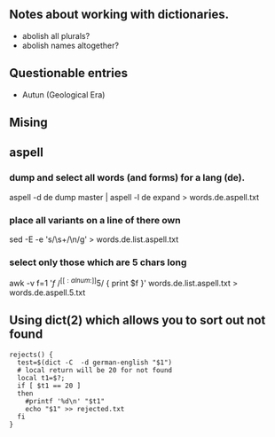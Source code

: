 ## Notes about working with dictionaries.

* abolish all plurals?
* abolish names altogether? 


## Questionable entries

 * Autun (Geological Era)

## Mising
 

## aspell 

### dump and select all words (and forms) for a lang (de).

aspell -d de dump master | aspell -l de expand > words.de.aspell.txt

### place all variants on a line of there own
sed -E -e 's/\s+/\n/g'  > words.de.list.aspell.txt

###  select only those which are 5 chars long
awk -v f=1 '$f ~ /^[[:alnum:]]{5}$/ { print $f }' words.de.list.aspell.txt > words.de.aspell.5.txt


## Using dict(2) which allows you to sort out not found

```
rejects() {
  test=$(dict -C  -d german-english "$1")
  # local return will be 20 for not found
  local t1=$?;
  if [ $t1 == 20 ]
  then
    #printf '%d\n' "$t1"
    echo "$1" >> rejected.txt
  fi
}
```

